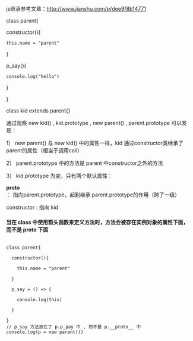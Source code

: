 js继承参考文章：http://www.jianshu.com/p/dee9f8b14771

class parent{

  constructor(){

    this.name = "parent"

  }

  p_say(){

    console.log("hello")

  }

}

class kid extends parent{}

通过观察 new kid() , kid.prototype , new parent() , parent.prototype 可以发现：

1） new parent() 与 new kid() 中的属性一样，kid 通过constructor类继承了parent的属性（相当于调用call）

2） parent.prototype 中的方法是 parent 中constructor之外的方法

3） kid.prototype 为空，只有两个默认属性：

__proto__ ： 指向parent.prototype，起到继承 parent.prototype的作用（跨了一级）

constructor : 指向 kid

#### 当在 class 中使用箭头函数来定义方法时，方法会被存在实例对象的属性下面，而不是 __proto__ 下面

```

class parent{

  constructor(){

    this.name = "parent"

  }

  p_say = () => {
    
    console.log(this)

  }

}
// p_say 方法放在了 p.p_pay 中 , 而不是 p.__proto__ 中
console.log(p = new parent())  
```


